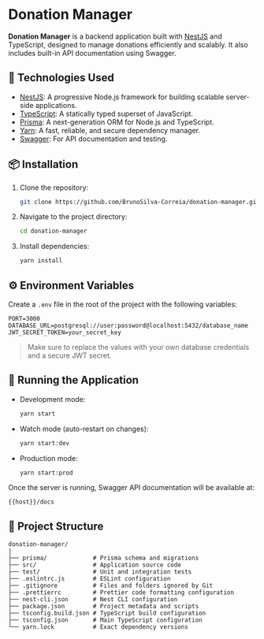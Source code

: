 # Donation Manager

**Donation Manager** is a backend application built with [NestJS](https://nestjs.com/) and TypeScript, designed to manage donations efficiently and scalably. It also includes built-in API documentation using Swagger.

## 🚀 Technologies Used

- [NestJS](https://nestjs.com/): A progressive Node.js framework for building scalable server-side applications.
- [TypeScript](https://www.typescriptlang.org/): A statically typed superset of JavaScript.
- [Prisma](https://www.prisma.io/): A next-generation ORM for Node.js and TypeScript.
- [Yarn](https://yarnpkg.com/): A fast, reliable, and secure dependency manager.
- [Swagger](https://swagger.io/): For API documentation and testing.

## 📦 Installation

1. Clone the repository:

   ```bash
   git clone https://github.com/BrunoSilva-Correia/donation-manager.git
   ```

2. Navigate to the project directory:

   ```bash
   cd donation-manager
   ```

3. Install dependencies:

   ```bash
   yarn install
   ```

## ⚙️ Environment Variables

Create a `.env` file in the root of the project with the following variables:

```env
PORT=3000
DATABASE_URL=postgresql://user:password@localhost:5432/database_name
JWT_SECRET_TOKEN=your_secret_key
```

> Make sure to replace the values with your own database credentials and a secure JWT secret.

## 🏃 Running the Application

- Development mode:

  ```bash
  yarn start
  ```

- Watch mode (auto-restart on changes):

  ```bash
  yarn start:dev
  ```

- Production mode:

  ```bash
  yarn start:prod
  ```

Once the server is running, Swagger API documentation will be available at:

```
{{host}}/docs
```

<!-- ## 🧪 Running Tests

- Run all tests:

  ```bash
  yarn test
  ```

- Run tests with coverage:

  ```bash
  yarn test:cov
  ``` -->

## 📁 Project Structure

```
donation-manager/
|
├── prisma/             # Prisma schema and migrations
├── src/                # Application source code
├── test/               # Unit and integration tests
├── .eslintrc.js        # ESLint configuration
├── .gitignore          # Files and folders ignored by Git
├── .prettierrc         # Prettier code formatting configuration
├── nest-cli.json       # Nest CLI configuration
├── package.json        # Project metadata and scripts
├── tsconfig.build.json # TypeScript build configuration
├── tsconfig.json       # Main TypeScript configuration
└── yarn.lock           # Exact dependency versions
```

<!-- ## 📄 License

This project is licensed under the [MIT License](LICENSE). -->

